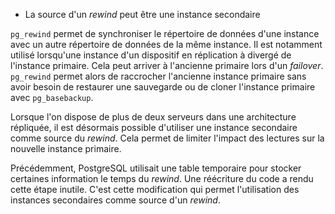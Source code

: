 <!--
Les commits sur ce sujet sont :

* https://git.postgresql.org/gitweb/?p=postgresql.git;a=commit;h=9c4f5192f69ed16c99e0d079f0b5faebd7bad212 

Discussion

* https://www.postgresql.org/message-id/flat/0c5b3783-af52-3ee5-f8fa-6e794061f70d@iki.fi

-->

<div class="slide-content">

* La source d'un _rewind_ peut être une instance secondaire

</div>

<div class="notes">

`pg_rewind` permet de synchroniser le répertoire de données d'une instance avec
un autre répertoire de données de la même instance. Il est notamment utilisé
lorsqu'une instance d'un dispositif en réplication à divergé de l'instance
primaire. Cela peut arriver à l'ancienne primaire lors d'un _failover_. 
`pg_rewind` permet alors de raccrocher l'ancienne instance primaire sans avoir
besoin de restaurer une sauvegarde ou de cloner l'instance primaire avec
`pg_basebackup`.

Lorsque l'on dispose de plus de deux serveurs dans une architecture répliquée,
il est désormais possible d'utiliser une instance secondaire comme source du
_rewind_. Cela permet de limiter l'impact des lectures sur la nouvelle instance
primaire.

Précédemment, PostgreSQL utilisait une table temporaire pour stocker certaines
information le temps du _rewind_. Une réécriture du code a rendu cette étape
inutile. C'est cette modification qui permet l'utilisation des instances
secondaires comme source d'un _rewind_.

</div>
